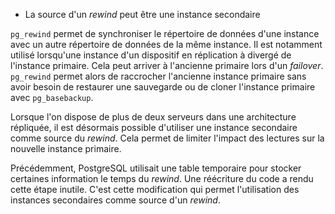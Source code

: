 <!--
Les commits sur ce sujet sont :

* https://git.postgresql.org/gitweb/?p=postgresql.git;a=commit;h=9c4f5192f69ed16c99e0d079f0b5faebd7bad212 

Discussion

* https://www.postgresql.org/message-id/flat/0c5b3783-af52-3ee5-f8fa-6e794061f70d@iki.fi

-->

<div class="slide-content">

* La source d'un _rewind_ peut être une instance secondaire

</div>

<div class="notes">

`pg_rewind` permet de synchroniser le répertoire de données d'une instance avec
un autre répertoire de données de la même instance. Il est notamment utilisé
lorsqu'une instance d'un dispositif en réplication à divergé de l'instance
primaire. Cela peut arriver à l'ancienne primaire lors d'un _failover_. 
`pg_rewind` permet alors de raccrocher l'ancienne instance primaire sans avoir
besoin de restaurer une sauvegarde ou de cloner l'instance primaire avec
`pg_basebackup`.

Lorsque l'on dispose de plus de deux serveurs dans une architecture répliquée,
il est désormais possible d'utiliser une instance secondaire comme source du
_rewind_. Cela permet de limiter l'impact des lectures sur la nouvelle instance
primaire.

Précédemment, PostgreSQL utilisait une table temporaire pour stocker certaines
information le temps du _rewind_. Une réécriture du code a rendu cette étape
inutile. C'est cette modification qui permet l'utilisation des instances
secondaires comme source d'un _rewind_.

</div>
